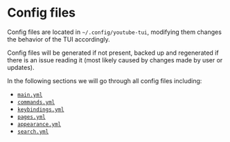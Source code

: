 # Config files

Config files are located in `~/.config/youtube-tui`, modifying them changes the behavior of the TUI accordingly.

Config files will be generated if not present, backed up and regenerated if there is an issue reading it (most likely caused by changes made by user or updates).

In the following sections we will go through all config files including:

- [`main.yml`](./main.md)
- [`commands.yml`](./commands.md)
- [`keybindings.yml`](./keybindings.md)
- [`pages.yml`](./pages.md)
- [`appearance.yml`](./appearance.md)
- [`search.yml`](./search.md)
